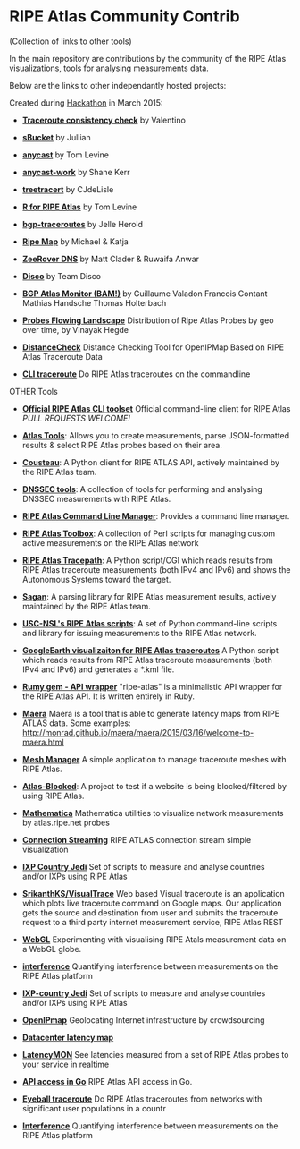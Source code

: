 # RIPE Atlas Community Contrib

(Collection of links to other tools)

In the main repository are contributions by the community of the RIPE Atlas
visualizations, tools for analysing measurements data.  

Below are the links to other independantly hosted projects: 

Created during [Hackathon](https://labs.ripe.net/Members/becha/ripe-atlas-hackathon-results) in March 2015: 

* **[Traceroute consistency check](https://github.com/vdidonato/Traceroute-consistency-check)** by Valentino

* **[sBucket](https://github.com/cod3monk/RIPE-Atlas-sbucket)** by Jullian 
 
* **[anycast](https://github.com/tlevine/ripe-atlas-anycast)** by Tom Levine 

* **[anycast-work](https://github.com/shane-kerr/ripe-atlas-anycast-work)** by Shane Kerr 

* **[treetracert](https://github.com/cjdelisle/treetracert)** by CJdeLisle 

* **[R for RIPE Atlas](https://github.com/tlevine/rripe-atlas)** by Tom Levine 

* **[bgp-traceroutes](https://github.com/wires/bgp-traceroutes)** by Jelle Herold 

* **[Ripe Map](https://github.com/opendatacity/ripe-map)** by Michael & Katja 

* **[ZeeRover DNS](https://github.com/USC-NSL/RIPE2015HackAThon)** by Matt Clader & Ruwaifa Anwar 

* **[Disco](https://github.com/merlijntishauser/ripe-hackathon-disco)** by Team Disco 

* **[BGP Atlas Monitor (BAM!)](https://github.com/guedou/bam)** by Guillaume Valadon Francois Contant Mathias Handsche Thomas Holterbach

* **[Probes Flowing Landscape](https://github.com/vinayakh/ripe-atlas-probedis)** Distribution of Ripe Atlas Probes by geo over time, by Vinayak Hegde

* **[DistanceCheck](https://github.com/cod3monk/RIPE-OpenIPMap-distancecheck)** Distance Checking Tool for OpenIPMap Based on RIPE Atlas Traceroute Data

* **[CLI traceroute](https://github.com/emileaben/cmdline-atlas-trace)** Do RIPE Atlas traceroutes on the commandline

OTHER Tools 

* **[Official RIPE Atlas CLI toolset](https://github.com/RIPE-NCC/ripe-atlas-tools/)** Official command-line client for RIPE Atlas *PULL REQUESTS WELCOME!*  

* **[Atlas Tools](https://github.com/NullHypothesis/atlas_tools)**: Allows
  you to create measurements, parse JSON-formatted results & select RIPE Atlas
  probes based on their area.

* **[Cousteau](https://github.com/RIPE-NCC/ripe-atlas-cousteau)**: A Python 
  client for RIPE ATLAS API, actively maintained by the RIPE Atlas team.

* **[DNSSEC tools](https://github.com/ncanceill/atlas-dnssec)**: A collection of
  tools for performing and analysing DNSSEC measurements with RIPE Atlas.

* **[RIPE Atlas Command Line Manager](https://github.com/astrikos/ripe-atlas-cmdline)**:
  Provides a command line manager.

* **[RIPE Atlas Toolbox](https://github.com/pierdom/atlas-toolbox)**: A collection of
  Perl scripts for managing custom active measurements on the RIPE Atlas network

* **[RIPE Atlas Tracepath](https://github.com/pierky/ripeatlastracepath)**: A 
  Python script/CGI which reads results from RIPE Atlas traceroute measurements
  (both IPv4 and IPv6) and shows the Autonomous Systems toward the target.

* **[Sagan](https://github.com/RIPE-NCC/ripe.atlas.sagan)**: A parsing library
  for RIPE Atlas measurement results, actively maintained by the RIPE Atlas team.

* **[USC-NSL's RIPE Atlas scripts](https://github.com/USC-NSL/ripe-atlas)**:
  A set of Python command-line scripts and library for issuing measurements to the RIPE Atlas network.

* **[GoogleEarth visualizaiton for RIPE Atlas traceroutes](https://github.com/mathias4github/ripe-atlas-traceroute2kml)** 
  A Python script which reads results from RIPE Atlas traceroute measurements (both IPv4 and IPv6) and generates a *.kml file.

* **[Rumy gem - API wrapper](https://github.com/EddyShure/ripe-atlas)** "ripe-atlas" is a minimalistic API wrapper for the RIPE Atlas API. It is written entirely in Ruby.
 
* **[Maera](https://github.com/monrad/maera)** 
  Maera is a tool that is able to generate latency maps from RIPE ATLAS data. 
  Some examples: http://monrad.github.io/maera/maera/2015/03/16/welcome-to-maera.html 

* **[Mesh Manager](https://github.com/robert-kisteleki/ripeatlas-meshmanager)** A simple application to manage traceroute meshes with RIPE Atlas.

* **[Atlas-Blocked](https://github.com/b4ldr/atlas-blocked)**: A project to test 
  if a website is being blocked/filtered by using RIPE Atlas.

* **[Mathematica](https://github.com/stumpy/atlas.ripe.net)** Mathematica utilities to visualize network measurements by atlas.ripe.net probes

* **[Connection Streaming](https://github.com/astrikos/atlas-connections-stream)** RIPE ATLAS connection stream simple visualization

* **[IXP Country Jedi](https://github.com/emileaben/ixp-country-jedi)** Set of scripts to measure and analyse countries and/or IXPs using RIPE Atlas

* **[SrikanthKS/VisualTrace](https://github.com/SrikanthKS/VisualTrace)** Web based Visual traceroute is an application which plots live traceroute command on Google maps. Our application gets the source and destination from user and submits the traceroute request to a third party internet measurement service, RIPE Atlas REST

* **[WebGL](https://github.com/danielquinn/RIPE-Atlas-WebGL-Globe-Prototype)**
Experimenting with visualising RIPE Atals measurement data on a WebGL globe.

* **[interference](https://github.com/nsg-ethz/atlas_interference)** Quantifying interference between measurements on the RIPE Atlas platform

* **[IXP-country Jedi](http://github.com/emileaben/ixp-country-jedi)** Set of scripts to measure and analyse countries and/or IXPs using RIPE Atlas

* **[OpenIPmap](https://github.com/RIPE-Atlas-Community/openipmap)** Geolocating Internet infrastructure by crowdsourcing

* **[Datacenter latency map](https://github.com/RIPE-Atlas-Community/datacentre-latency-map)** 

* **[LatencyMON](https://github.com/MaxCam/viz-atlas-latencymon)** See latencies measured from a set of RIPE Atlas probes to your service in realtime

* **[API access in Go](keltia/ripe-atlas)** RIPE Atlas API access in Go.

* **[Eyeball traceroute](emileaben/eyeballtrace)** Do RIPE Atlas traceroutes from networks with significant user populations in a countr

* **[Interference](nsg-ethz/atlas_interference)** Quantifying interference between measurements on the RIPE Atlas platform 


 

